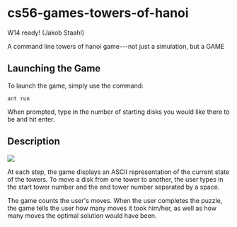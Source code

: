 # cs56-games-towers-of-hanoi

W14 ready! (Jakob Staahl)

A command line towers of hanoi game---not just a simulation, but a GAME

## Launching the Game

To launch the game, simply use the command:
```
ant run
```
When prompted, type in the number of starting disks you would like there to be and hit enter.

## Description

![](http://i.imgur.com/T2eKHVT.png)

At each step, the game displays an ASCII representation of the current state of the towers.
To move a disk from one tower to another, the user types in the start tower number and the end tower number separated by a space.

The game counts the user's moves. When the user completes the puzzle, the game tells the user how many moves it took him/her, as well as how many moves the optimal solution would have been.
